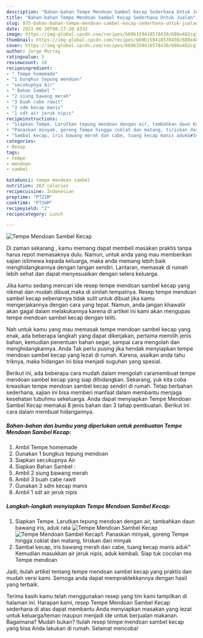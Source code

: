 ```yaml
---
description: "Bahan-bahan Tempe Mendoan Sambel Kecap Sederhana Untuk Jualan"
title: "Bahan-bahan Tempe Mendoan Sambel Kecap Sederhana Untuk Jualan"
slug: 975-bahan-bahan-tempe-mendoan-sambel-kecap-sederhana-untuk-jualan
date: 2021-06-30T06:17:20.433Z
image: https://img-global.cpcdn.com/recipes/b69b159418578430/680x482cq70/tempe-mendoan-sambel-kecap-foto-resep-utama.jpg
thumbnail: https://img-global.cpcdn.com/recipes/b69b159418578430/680x482cq70/tempe-mendoan-sambel-kecap-foto-resep-utama.jpg
cover: https://img-global.cpcdn.com/recipes/b69b159418578430/680x482cq70/tempe-mendoan-sambel-kecap-foto-resep-utama.jpg
author: Jorge Murray
ratingvalue: 3
reviewcount: 10
recipeingredient:
- " Tempe homemade"
- "1 bungkus tepung mendoan"
- "secukupnya Air"
- " Bahan Sambel "
- "2 siung bawang merah"
- "3 buah cabe rawit"
- "3 sdm kecap manis"
- "1 sdt air jeruk nipis"
recipeinstructions:
- "Siapkan Tempe. Larutkan tepung mendoan dengan air, tambahkan daun bawang iris, aduk rata"
- "Panaskan minyak, goreng Tempe hingga coklat dan matang, tiriskan dari minyak"
- "Sambal kecap, iris bawang merah dan cabe, tuang kecap manis aduk&#34; Kemudian masukkan air jeruk nipis, aduk kembali. Siap tuk cocolan ma Tempe mendoan"
categories:
- Resep
tags:
- tempe
- mendoan
- sambel

katakunci: tempe mendoan sambel 
nutrition: 263 calories
recipecuisine: Indonesian
preptime: "PT21M"
cooktime: "PT34M"
recipeyield: "2"
recipecategory: Lunch

---
```



![Tempe Mendoan Sambel Kecap](https://img-global.cpcdn.com/recipes/b69b159418578430/680x482cq70/tempe-mendoan-sambel-kecap-foto-resep-utama.jpg)

Di zaman  sekarang , kamu memang dapat membeli masakan praktis tanpa harus repot memasaknya dulu. Namun, untuk anda yang mau memberikan sajian istimewa kepada keluarga, maka anda memang lebih baik menghidangkannya dengan tangan sendiri. Lantaran, memasak di rumah lebih sehat dan dapat menyesuaikan dengan selera keluarga.

Jika kamu sedang mencari ide resep tempe mendoan sambel kecap yang nikmat dan mudah dibuat,maka di sinilah tempatnya. Resep tempe mendoan sambel kecap  sebenarnya tidak sulit untuk dibuat jika kamu mengerjakannya dengan cara yang tepat. Namun, anda jangan khawatir akan gagal dalam melakukannya 
karena di artikel ini kami akan mengupas tempe mendoan sambel kecap dengan teliti.  



Nah untuk kamu yang mau memasak tempe mendoan sambel kecap yang enak, ada beberapa langkah yang dapat dikerjakan, pertama memilih jenis bahan, kemudian penentuan bahan segar, sampai cara mengolah dan menghidangkannya. Anda Tak perlu pusing jika hendak menyiapkan tempe mendoan sambel kecap yang lezat di rumah. Karena, asalkan anda  tahu triknya, maka hidangan ini bisa menjadi suguhan yang spesial.

Berikut ini, ada beberapa cara mudah dalam mengolah caramembuat tempe mendoan sambel kecap yang siap dihidangkan. Sekarang, yuk kita coba kreasikan tempe mendoan sambel kecap sendiri di rumah. Tetap berbahan sederhana, sajian ini bisa memberi manfaat dalam membantu menjaga kesehatan tubuhmu sekeluarga. Anda dapat menyiapkan Tempe Mendoan Sambel Kecap memakai 8 jenis bahan dan 3 tahap pembuatan. Berikut ini cara dalam membuat hidangannya.

<!--inarticleads1-->

##### Bahan-bahan dan bumbu yang diperlukan untuk pembuatan Tempe Mendoan Sambel Kecap:

1. Ambil  Tempe homemade
1. Gunakan 1 bungkus tepung mendoan
1. Siapkan secukupnya Air
1. Siapkan  Bahan Sambel :
1. Ambil 2 siung bawang merah
1. Ambil 3 buah cabe rawit
1. Gunakan 3 sdm kecap manis
1. Ambil 1 sdt air jeruk nipis




<!--inarticleads2-->

##### Langkah-langkah menyiapkan Tempe Mendoan Sambel Kecap:

1. Siapkan Tempe. Larutkan tepung mendoan dengan air, tambahkan daun bawang iris, aduk rata
<img src="https://img-global.cpcdn.com/steps/682ea0bde236fa0e/160x128cq70/tempe-mendoan-sambel-kecap-langkah-memasak-1-foto.jpg" alt="Tempe Mendoan Sambel Kecap"><img src="https://img-global.cpcdn.com/steps/828ef2a32ea5de1e/160x128cq70/tempe-mendoan-sambel-kecap-langkah-memasak-1-foto.jpg" alt="Tempe Mendoan Sambel Kecap">1. Panaskan minyak, goreng Tempe hingga coklat dan matang, tiriskan dari minyak
1. Sambal kecap, iris bawang merah dan cabe, tuang kecap manis aduk&#34; Kemudian masukkan air jeruk nipis, aduk kembali. Siap tuk cocolan ma Tempe mendoan




Jadi, itulah artikel tentang  tempe mendoan sambel kecap  yang praktis dan mudah versi kami. Semoga anda dapat mempraktekkannya dengan hasil yang terbaik. 

Terima kasih kamu telah menggunakan resep yang tim kami tampilkan di halaman ini. Harapan kami, resep  Tempe Mendoan Sambel Kecap sederhana di atas dapat membantu Anda menyiapkan masakan yang lezat untuk keluarga/teman maupun menjadi ide untuk berjualan makanan. Bagaimana? Mudah bukan? Itulah resep tempe mendoan sambel kecap yang bisa Anda lakukan di rumah. Selamat mencoba!

